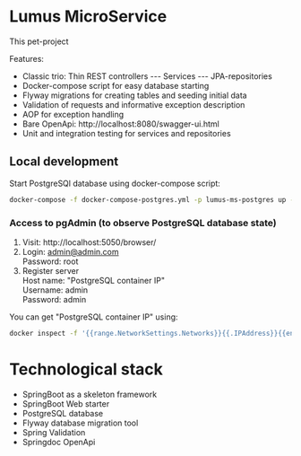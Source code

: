 # Lumus MicroService
This pet-project 

Features:
* Classic trio: Thin REST controllers --- Services --- JPA-repositories
* Docker-compose script for easy database starting
* Flyway migrations for creating tables and seeding initial data
* Validation of requests and informative exception description
* AOP for exception handling
* Bare OpenApi: http://localhost:8080/swagger-ui.html
* Unit and integration testing for services and repositories


## Local development

Start PostgreSQl database using docker-compose script:
```bash
docker-compose -f docker-compose-postgres.yml -p lumus-ms-postgres up -d
```


### Access to pgAdmin (to observe PostgreSQL database state)
1. Visit: http://localhost:5050/browser/
2. Login: admin@admin.com  
   Password: root
3. Register server\
   Host name: "PostgreSQL container IP"\
   Username: admin\
   Password: admin

You can get "PostgreSQL container IP" using:
```bash
docker inspect -f '{{range.NetworkSettings.Networks}}{{.IPAddress}}{{end}}' pg_container
```

# Technological stack
- SpringBoot as a skeleton framework
- SpringBoot Web starter
- PostgreSQL database
- Flyway database migration tool
- Spring Validation
- Springdoc OpenApi

